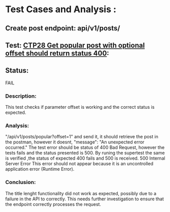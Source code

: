 # Test Cases and Analysis : 
## Create post endpoint: api/v1/posts/

## Test: [CTP28 Get popular post with optional offset should return status 400](../../../../../src/automated-tests/posts/posts-tests.spec.ts):

## Status:  
FAIL

### Description: 
This test checks if parameter offset is working and the correct status is expected.


### Analysis: 
"/api/v1/posts/popular?offset=1"
and send it, it should retrieve the post in the postman, however it doesnt,  "message": "An unexpected error occurred."
The test error should be status of 400 Bad Request, however the tests fails and the status presented is 500.
By runing the supertest the same is verified ,the status of expected 400 fails and 500 is received.
500 Internal Server Error
This error should not appear because it is an uncontrolled application error (Runtime Error).

### Conclusion: 
The title lenght functionality did not work as expected, possibly due to a failure in the API to correctly. This needs further investigation to ensure that the endpoint correctly processes the request.